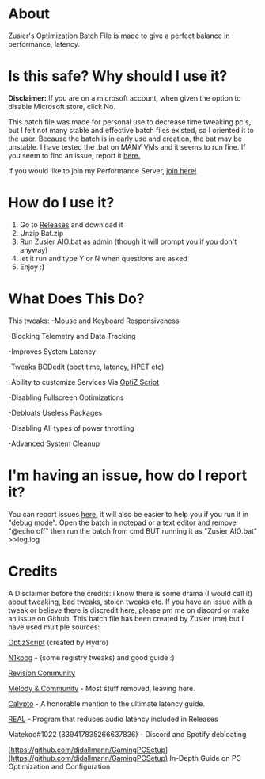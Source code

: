 # About
Zusier's Optimization Batch File is made to give a perfect balance in performance, latency.

# Is this safe? Why should I use it?

**Disclaimer:** If you are on a microsoft account, when given the option to disable Microsoft store, click No.

This batch file was made for personal use to decrease time tweaking pc's, but I felt not many stable and effective batch files existed, so I oriented it to the user.
Because the batch is in early use and creation, the bat may be unstable. I have tested the .bat on MANY VMs and it seems to run fine. If you seem to find an issue, report it [here.](https://github.com/Zusier/Zusiers-optimization-Batch/issues/new) 

If you would like to join my Performance Server, [join here!](https://discord.gg/kFk22j2)

# How do I use it?
1. Go to [Releases](https://github.com/Zusier/Zusiers-optimization-Batch/releases) and download it
2. Unzip Bat.zip 
3. Run Zusier AIO.bat as admin (though it will prompt you if you don't anyway)
4. let it run and type Y or N when questions are asked
5. Enjoy :)

# What Does This Do?
This tweaks:
-Mouse and Keyboard Responsiveness

-Blocking Telemetry and Data Tracking

-Improves System Latency

-Tweaks BCDedit (boot time, latency, HPET etc)

-Ability to customize Services Via [OptiZ Script](https://github.com/HydroTweaks/Optiz_Services)

-Disabling Fullscreen Optimizations 

-Debloats Useless Packages

-Disabling All types of power throttling

-Advanced System Cleanup

# I'm having an issue, how do I report it?
You can report issues [here.](https://github.com/Zusier/Zusiers-optimization-Batch/issues/new) it will also be easier to help you if you run it in "debug mode". Open the batch in notepad or a text editor and remove "@echo off" then run the batch from cmd BUT running it as "Zusier AIO.bat" >>log.log

# Credits
A Disclaimer before the credits: i know there is some drama (I would call it) about tweaking, bad tweaks, stolen tweaks etc. If you have an issue with a tweak or believe there is discredit here, please pm me on discord or make an issue on Github.
This batch file has been created by Zusier (me) but I have used multiple sources:

[OptizScript](https://github.com/ItayHydro/Optiz_Services) (created by Hydro) 

[N1kobg](https://n1kobg.blogspot.com/) - (some registry tweaks) and good guide :)

[Revision Community](https://discord.gg/962y4pU)

[Melody & Community](https://discord.gg/fzWpQgm) - Most stuff removed, leaving here.

[Calypto](https://calypto.us) - A honorable mention to the ultimate latency guide.

[REAL](https://github.com/miniant-git/REAL) - Program that reduces audio latency included in Releases

Matekoo#1022 (339417835266637836)  - Discord and Spotify debloating

[https://github.com/djdallmann/GamingPCSetup](https://github.com/djdallmann/GamingPCSetup) In-Depth Guide on PC Optimization and Configuration

